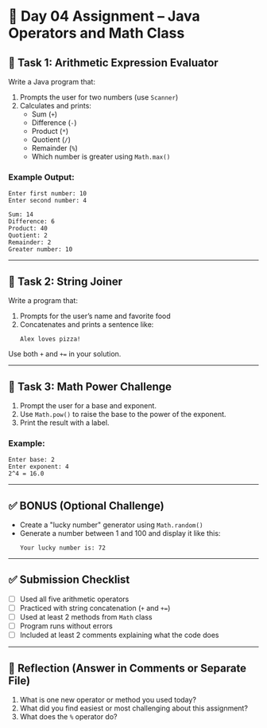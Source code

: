 # 🧪 Day 04 Assignment – Java Operators and Math Class

## 📘 Task 1: Arithmetic Expression Evaluator

Write a Java program that:

1. Prompts the user for two numbers (use `Scanner`)
2. Calculates and prints:
   - Sum (`+`)
   - Difference (`-`)
   - Product (`*`)
   - Quotient (`/`)
   - Remainder (`%`)
   - Which number is greater using `Math.max()`

### Example Output:
```
Enter first number: 10
Enter second number: 4

Sum: 14
Difference: 6
Product: 40
Quotient: 2
Remainder: 2
Greater number: 10
```

---

## 📘 Task 2: String Joiner

Write a program that:

1. Prompts for the user’s name and favorite food
2. Concatenates and prints a sentence like:
   ```
   Alex loves pizza!
   ```

Use both `+` and `+=` in your solution.

---

## 📘 Task 3: Math Power Challenge

1. Prompt the user for a base and exponent.
2. Use `Math.pow()` to raise the base to the power of the exponent.
3. Print the result with a label.

### Example:
```
Enter base: 2
Enter exponent: 4
2^4 = 16.0
```

---

## ✅ BONUS (Optional Challenge)

- Create a "lucky number" generator using `Math.random()`
- Generate a number between 1 and 100 and display it like this:
  ```
  Your lucky number is: 72
  ```

---

## ✅ Submission Checklist

- [ ] Used all five arithmetic operators
- [ ] Practiced with string concatenation (`+` and `+=`)
- [ ] Used at least 2 methods from `Math` class
- [ ] Program runs without errors
- [ ] Included at least 2 comments explaining what the code does

---

## 📝 Reflection (Answer in Comments or Separate File)

1. What is one new operator or method you used today?
2. What did you find easiest or most challenging about this assignment?
3. What does the `%` operator do?